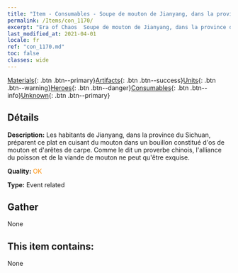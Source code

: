 ```yaml
---
title: "Item - Consumables - Soupe de mouton de Jianyang, dans la province du Sichuan"
permalink: /Items/con_1170/
excerpt: "Era of Chaos  Soupe de mouton de Jianyang, dans la province du Sichuan"
last_modified_at: 2021-04-01
locale: fr
ref: "con_1170.md"
toc: false
classes: wide
---
```

 [Materials](/fr/Items/){: .btn .btn--primary}[Artifacts](/fr/Items/Artifacts/){: .btn .btn--success}[Units](/fr/Items/Units/){: .btn .btn--warning}[Heroes](/fr/Items/Heroes/){: .btn .btn--danger}[Consumables](/fr/Items/Consumables/){: .btn .btn--info}[Unknown](/fr/Items/Unknown/){: .btn .btn--primary}

## Détails
 **Description:** Les habitants de Jianyang, dans la province du Sichuan, préparent ce plat en cuisant du mouton dans un bouillon constitué d'os de mouton et d'arêtes de carpe. Comme le dit un proverbe chinois, l'alliance du poisson et de la viande de mouton ne peut qu'être exquise.

 **Quality:** <span style="color: #FF8C00">OK</span>

 **Type:** Event related

## Gather

  None

## This item contains:

  None

